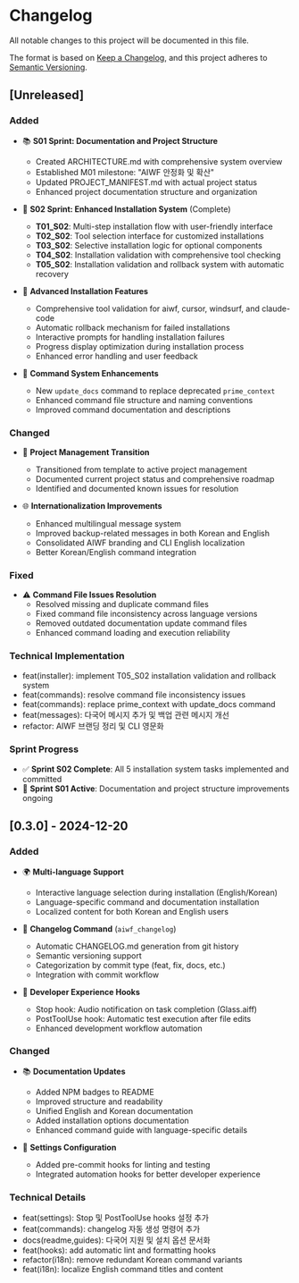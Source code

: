 # Changelog

All notable changes to this project will be documented in this file.

The format is based on [Keep a Changelog](https://keepachangelog.com/en/1.0.0/),
and this project adheres to [Semantic Versioning](https://semver.org/spec/v2.0.0.html).

## [Unreleased]

### Added
- 📚 **S01 Sprint: Documentation and Project Structure**
  - Created ARCHITECTURE.md with comprehensive system overview
  - Established M01 milestone: "AIWF 안정화 및 확산"
  - Updated PROJECT_MANIFEST.md with actual project status
  - Enhanced project documentation structure and organization

- 💾 **S02 Sprint: Enhanced Installation System** (Complete)
  - **T01_S02**: Multi-step installation flow with user-friendly interface
  - **T02_S02**: Tool selection interface for customized installations
  - **T03_S02**: Selective installation logic for optional components
  - **T04_S02**: Installation validation with comprehensive tool checking
  - **T05_S02**: Installation validation and rollback system with automatic recovery

- 🔧 **Advanced Installation Features**
  - Comprehensive tool validation for aiwf, cursor, windsurf, and claude-code
  - Automatic rollback mechanism for failed installations
  - Interactive prompts for handling installation failures
  - Progress display optimization during installation process
  - Enhanced error handling and user feedback

- 📝 **Command System Enhancements**
  - New `update_docs` command to replace deprecated `prime_context`
  - Enhanced command file structure and naming conventions
  - Improved command documentation and descriptions

### Changed
- 🔧 **Project Management Transition**
  - Transitioned from template to active project management
  - Documented current project status and comprehensive roadmap
  - Identified and documented known issues for resolution

- 🌐 **Internationalization Improvements**
  - Enhanced multilingual message system
  - Improved backup-related messages in both Korean and English
  - Consolidated AIWF branding and CLI English localization
  - Better Korean/English command integration

### Fixed
- ⚠️ **Command File Issues Resolution**
  - Resolved missing and duplicate command files
  - Fixed command file inconsistency across language versions
  - Removed outdated documentation update command files
  - Enhanced command loading and execution reliability

### Technical Implementation
- feat(installer): implement T05_S02 installation validation and rollback system
- feat(commands): resolve command file inconsistency issues  
- feat(commands): replace prime_context with update_docs command
- feat(messages): 다국어 메시지 추가 및 백업 관련 메시지 개선
- refactor: AIWF 브랜딩 정리 및 CLI 영문화

### Sprint Progress
- ✅ **Sprint S02 Complete**: All 5 installation system tasks implemented and committed
- 🚧 **Sprint S01 Active**: Documentation and project structure improvements ongoing

## [0.3.0] - 2024-12-20

### Added
- 🌍 **Multi-language Support**
  - Interactive language selection during installation (English/Korean)
  - Language-specific command and documentation installation
  - Localized content for both Korean and English users
  
- 📝 **Changelog Command** (`aiwf_changelog`)
  - Automatic CHANGELOG.md generation from git history
  - Semantic versioning support
  - Categorization by commit type (feat, fix, docs, etc.)
  - Integration with commit workflow
  
- 🔔 **Developer Experience Hooks**
  - Stop hook: Audio notification on task completion (Glass.aiff)
  - PostToolUse hook: Automatic test execution after file edits
  - Enhanced development workflow automation

### Changed
- 📚 **Documentation Updates**
  - Added NPM badges to README
  - Improved structure and readability
  - Unified English and Korean documentation
  - Added installation options documentation
  - Enhanced command guide with language-specific details

- 🔧 **Settings Configuration**
  - Added pre-commit hooks for linting and testing
  - Integrated automation hooks for better developer experience

### Technical Details
- feat(settings): Stop 및 PostToolUse hooks 설정 추가
- feat(commands): changelog 자동 생성 명령어 추가  
- docs(readme,guides): 다국어 지원 및 설치 옵션 문서화
- feat(hooks): add automatic lint and formatting hooks
- refactor(i18n): remove redundant Korean command variants
- feat(i18n): localize English command titles and content
